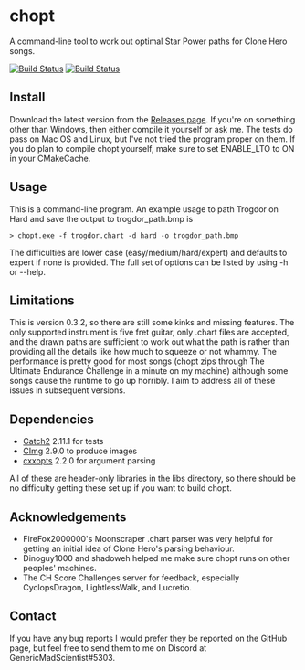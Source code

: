 # chopt

A command-line tool to work out optimal Star Power paths for Clone Hero songs.

[![Build Status](https://travis-ci.com/GenericMadScientist/chopt.svg?branch=develop)](https://travis-ci.com/GenericMadScientist/chopt)
[![Build Status](https://ci.appveyor.com/api/projects/status/github/GenericMadScientist/chopt?branch=develop&svg=true)](https://ci.appveyor.com/project/GenericMadScientist/chopt)

## Install

Download the latest version from the [Releases page](../../releases). If you're
on something other than Windows, then either compile it yourself or ask me. The
tests do pass on Mac OS and Linux, but I've not tried the program proper on
them. If you do plan to compile chopt yourself, make sure to set ENABLE_LTO to
ON in your CMakeCache.

## Usage

This is a command-line program. An example usage to path Trogdor on Hard and
save the output to trogdor_path.bmp is

```
> chopt.exe -f trogdor.chart -d hard -o trogdor_path.bmp
```

The difficulties are lower case (easy/medium/hard/expert) and defaults to
expert if none is provided. The full set of options can be listed by using -h or
--help.

## Limitations

This is version 0.3.2, so there are still some kinks and missing features. The
only supported instrument is five fret guitar, only .chart files are accepted,
and the drawn paths are sufficient to work out what the path is rather than
providing all the details like how much to squeeze or not whammy. The
performance is pretty good for most songs (chopt zips through The Ultimate
Endurance Challenge in a minute on my machine) although some songs cause the
runtime to go up horribly. I aim to address all of these issues in subsequent
versions.

## Dependencies

* [Catch2](https://github.com/catchorg/Catch2) 2.11.1 for tests
* [CImg](https://cimg.eu/) 2.9.0 to produce images
* [cxxopts](https://github.com/jarro2783/cxxopts) 2.2.0 for argument parsing

All of these are header-only libraries in the libs directory, so there should
be no difficulty getting these set up if you want to build chopt.

## Acknowledgements

* FireFox2000000's Moonscraper .chart parser was very helpful for getting an
initial idea of Clone Hero's parsing behaviour.
* Dinoguy1000 and shadoweh helped me make sure chopt runs on other peoples'
machines.
* The CH Score Challenges server for feedback, especially CyclopsDragon,
LightlessWalk, and Lucretio.

## Contact

If you have any bug reports I would prefer they be reported on the GitHub page,
but feel free to send them to me on Discord at GenericMadScientist#5303.
